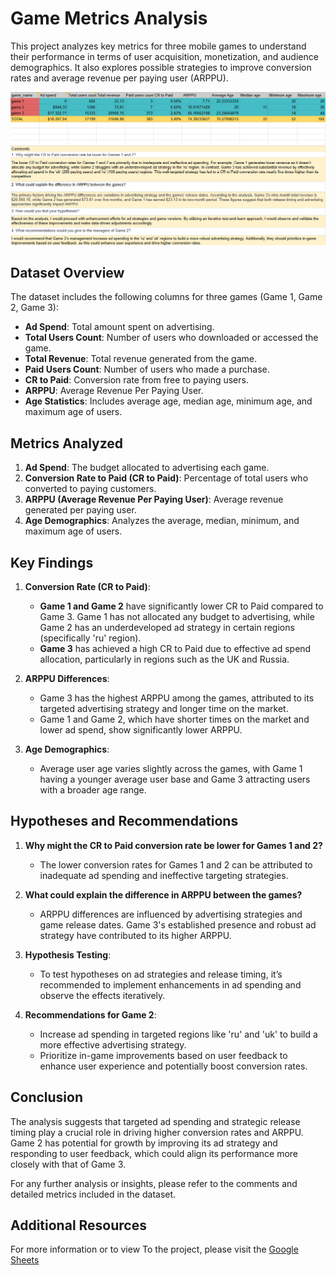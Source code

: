 # Game Metrics Analysis


This project analyzes key metrics for three mobile games to understand their performance in terms of user acquisition, monetization, and audience demographics. It also explores possible strategies to improve conversion rates and average revenue per paying user (ARPPU).


![Game Metrics Analysis](https://github.com/Necodk/Data-Analysis-Projects/blob/main/Google%20Sheets/Game_Metrics_Analysis.png)


## Dataset Overview

The dataset includes the following columns for three games (Game 1, Game 2, Game 3):
- **Ad Spend**: Total amount spent on advertising.
- **Total Users Count**: Number of users who downloaded or accessed the game.
- **Total Revenue**: Total revenue generated from the game.
- **Paid Users Count**: Number of users who made a purchase.
- **CR to Paid**: Conversion rate from free to paying users.
- **ARPPU**: Average Revenue Per Paying User.
- **Age Statistics**: Includes average age, median age, minimum age, and maximum age of users.

## Metrics Analyzed

1. **Ad Spend**: The budget allocated to advertising each game.
2. **Conversion Rate to Paid (CR to Paid)**: Percentage of total users who converted to paying customers.
3. **ARPPU (Average Revenue Per Paying User)**: Average revenue generated per paying user.
4. **Age Demographics**: Analyzes the average, median, minimum, and maximum age of users.

## Key Findings

1. **Conversion Rate (CR to Paid)**:
   - **Game 1 and Game 2** have significantly lower CR to Paid compared to Game 3. Game 1 has not allocated any budget to advertising, while Game 2 has an underdeveloped ad strategy in certain regions (specifically 'ru' region).
   - **Game 3** has achieved a high CR to Paid due to effective ad spend allocation, particularly in regions such as the UK and Russia.

2. **ARPPU Differences**:
   - Game 3 has the highest ARPPU among the games, attributed to its targeted advertising strategy and longer time on the market.
   - Game 1 and Game 2, which have shorter times on the market and lower ad spend, show significantly lower ARPPU.

3. **Age Demographics**:
   - Average user age varies slightly across the games, with Game 1 having a younger average user base and Game 3 attracting users with a broader age range.

## Hypotheses and Recommendations

1. **Why might the CR to Paid conversion rate be lower for Games 1 and 2?**
   - The lower conversion rates for Games 1 and 2 can be attributed to inadequate ad spending and ineffective targeting strategies.

2. **What could explain the difference in ARPPU between the games?**
   - ARPPU differences are influenced by advertising strategies and game release dates. Game 3's established presence and robust ad strategy have contributed to its higher ARPPU.

3. **Hypothesis Testing**:
   - To test hypotheses on ad strategies and release timing, it’s recommended to implement enhancements in ad spending and observe the effects iteratively.

4. **Recommendations for Game 2**:
   - Increase ad spending in targeted regions like 'ru' and 'uk' to build a more effective advertising strategy.
   - Prioritize in-game improvements based on user feedback to enhance user experience and potentially boost conversion rates.

## Conclusion

The analysis suggests that targeted ad spending and strategic release timing play a crucial role in driving higher conversion rates and ARPPU. Game 2 has potential for growth by improving its ad strategy and responding to user feedback, which could align its performance more closely with that of Game 3.

For any further analysis or insights, please refer to the comments and detailed metrics included in the dataset.

## Additional Resources

For more information or to view To the project, please visit the [Google Sheets](https://docs.google.com/spreadsheets/d/1KaI3mtRHTqQqcjsvdoqoLIizCRvoNxDujUtwXfGaJss/edit?usp=sharing)
